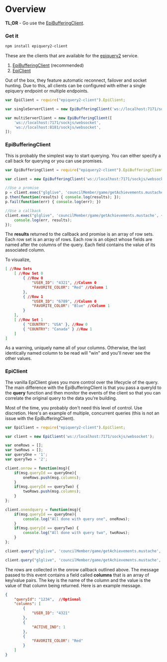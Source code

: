 Overview
================

**TL;DR** - Go use the [EpiBufferingClient](#epibufferingclient).

### Get it

```bash
npm install epiquery2-client
```
These are the clients that are available for the [epiquery2](https://github.com/igroff/epiquery2) service.

1. [EpiBufferingClient](src/epi-buffering-client.litcoffee) (recommended)
2. [EpiClient](src/epi-client.litcoffee)


Out of the box, they feature automatic reconnect, failover and socket hunting.  Due to this, all clients can be configured with either a single epiquery endpoint or multiple endpoints.

```JavaScript
var EpiClient = require("epiquery2-client").EpiClient;

var singleServerClient = new EpiBufferingClient('ws://localhost:7171/sockjs/websocket');

var multiServerClient = new EpiBufferingClient([
    'ws://localhost:7171/sockjs/websocket',
    'ws://localhost:8181/sockjs/websocket',
]);
```

### EpiBufferingClient

This is probably the simplest way to start querying.  You can either specify a call back for querying or you can use promises.  

```JavaScript
var EpiBufferingClient = require("epiquery2-client").EpiBufferingClient;

var client = new EpiBufferingClient('ws://localhost:7171/sockjs/websocket');

//Use a promise
p = client.exec("glglive", 'councilMember/game/getAchievements.mustache', {cmId: 28})
p.then(function(results) { console.log(results); });
p.fail(function(err) { console.log(err); })

//Use a callback
client.exec("glglive", 'councilMember/game/getAchievements.mustache', {cmId: 28}, function(err, results){
    console.log(err, results);
});
```

The **results** returned to the callback and promise is an array of row sets.  Each row set is an array of rows.  Each row is an object whose fields are named after the columns of the query.  Each field contains the value of its associated column.  

To visualize,

```JSON
[ //Row Sets
    [ //Row Set 0
        { //Row 0
            "USER_ID": "4321", //Column 0
            "FAVORITE_COLOR": "Red" //Column 1
        }, 
        { //Row 1
            "USER_ID": "6789", //Column 0
            "FAVORITE_COLOR": "Blue" //Column 1
        } 
    ],
    [ //Row Set 1
        { "COUNTRY": "USA" }, //Row 0
        { "COUNTRY": "Canada" } //Row 1
    ]
]
```

As a warning, uniquely name all of your columns.  Otherwise, the last identically named column to be read will "win" and you'll never see the other values.    
   
### EpiClient

The vanilla EpiClient gives you more control over the lifecycle of the query.  The main difference with the EpiBufferingClient is that you pass a queryId to the **query** function and then monitor the events of the client so that you can correlate the original query to the data you're building.  

Most of the time, you probably don't need this level of control.  Use discretion.  Here's an example of multiple, concurrent queries (this is not an issue with the EpiBufferingClient).

```JavaScript
var EpiClient = require("epiquery2-client").EpiClient;

var client = new EpiClient('ws://localhost:7171/sockjs/websocket');

var oneRows = [];
var twoRows = [];
var queryOne = '1';
var queryTwo = '2';

client.onrow = function(msg){
    if(msg.queryId == queryOne){
        oneRows.push(msg.columns);
    } 
    if(msg.queryId == queryTwo) {
        twoRows.push(msg.columns);
    }
};

client.onendquery = function(msg){
    if(msg.queryId == queryOne){
        console.log("All done with query one", oneRows);
    } 
    if(msg.queryId == queryTwo) {
        console.log("All done with query two", twoRows);
    }
};

client.query("glglive", 'councilMember/game/getAchievements.mustache', {cmId: 1}, queryOne);

client.query("glglive", 'councilMember/game/getAchievements.mustache', {cmId: 2}, queryTwo);
```
 
The rows are collected in the onrow callback outlined above.  The message passed to this event contains a field called **columns** that is an array of key/value pairs.  The key is the name of the column and the value is the value of that column being returned.  Here is an example message.

```JSON
{
    "queryId": "1234",  //Optional
    "columns": [
        {
            "USER_ID": "4321"
        },
        {
            "ACTIVE_IND": 1
        },
        {
            "FAVORITE_COLOR": "Red"
        }
    ]
}
```